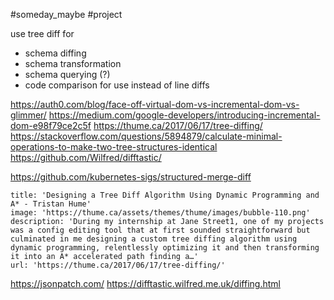 #someday_maybe #project

use tree diff for
- schema diffing
- schema transformation
- schema querying (?)
- code comparison for use instead of line diffs

https://auth0.com/blog/face-off-virtual-dom-vs-incremental-dom-vs-glimmer/
https://medium.com/google-developers/introducing-incremental-dom-e98f79ce2c5f
https://thume.ca/2017/06/17/tree-diffing/
https://stackoverflow.com/questions/5894879/calculate-minimal-operations-to-make-two-tree-structures-identical
https://github.com/Wilfred/difftastic/

https://github.com/kubernetes-sigs/structured-merge-diff

```embed
title: 'Designing a Tree Diff Algorithm Using Dynamic Programming and A* - Tristan Hume'
image: 'https://thume.ca/assets/themes/thume/images/bubble-110.png'
description: 'During my internship at Jane Street1, one of my projects was a config editing tool that at first sounded straightforward but culminated in me designing a custom tree diffing algorithm using dynamic programming, relentlessly optimizing it and then transforming it into an A* accelerated path finding a…'
url: 'https://thume.ca/2017/06/17/tree-diffing/'
```

https://jsonpatch.com/
https://difftastic.wilfred.me.uk/diffing.html